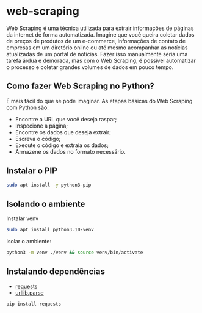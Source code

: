 # web-scraping

Web Scraping é uma técnica utilizada para extrair informações de páginas da internet de forma automatizada. Imagine que você queira coletar dados de preços de produtos de um e-commerce, informações de contato de empresas em um diretório online ou até mesmo acompanhar as notícias atualizadas de um portal de notícias. Fazer isso manualmente seria uma tarefa árdua e demorada, mas com o Web Scraping, é possível automatizar o processo e coletar grandes volumes de dados em pouco tempo.

## Como fazer Web Scraping no Python?

É mais fácil do que se pode imaginar. As etapas básicas do Web Scraping com Python são:

- Encontre a URL que você deseja raspar;
- Inspecione a página;
- Encontre os dados que deseja extrair;
- Escreva o código;
- Execute o código e extraia os dados;
- Armazene os dados no formato necessário.

## Instalar o PIP

```bash
sudo apt install -y python3-pip
```

## Isolando o ambiente

Instalar venv

```bash
sudo apt install python3.10-venv
```

Isolar o ambiente:

```bash
python3 -m venv ./venv && source venv/bin/activate
```

## Instalando dependências

- [requests](https://pypi.org/project/requests/)
- [urllib.parse](https://docs.python.org/3/library/urllib.parse.html) 

```bash
pip install requests
```

